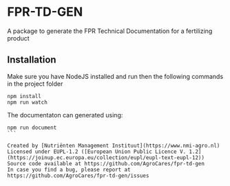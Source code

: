 # FPR-TD-GEN

A package to generate the FPR Technical Documentation for a fertilizing product

## Installation
Make sure you have NodeJS installed and run then the following commands in the project folder
```
npm install
npm run watch

```
The documentaton can generated using:
````
npm run document
```

Created by [Nutriënten Management Instituut](https://www.nmi-agro.nl)
Licensed under EUPL-1.2 ([European Union Public Licence V. 1.2](https://joinup.ec.europa.eu/collection/eupl/eupl-text-eupl-12))
Source code available at https://github.com/AgroCares/fpr-td-gen
In case you find a bug, please report at https://github.com/AgroCares/fpr-td-gen/issues